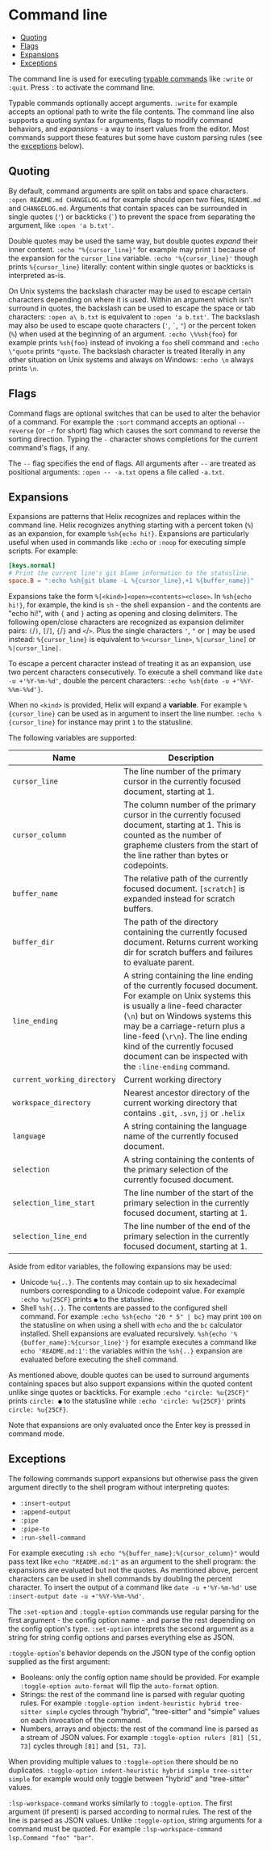 # Command line

- [Quoting](#quoting)
- [Flags](#flags)
- [Expansions](#expansions)
- [Exceptions](#exceptions)

The command line is used for executing [typable commands](./commands.md#typable-commands) like `:write` or `:quit`. Press `:` to activate the command line.

Typable commands optionally accept arguments. `:write` for example accepts an optional path to write the file contents. The command line also supports a quoting syntax for arguments, flags to modify command behaviors, and _expansions_ - a way to insert values from the editor. Most commands support these features but some have custom parsing rules (see the [exceptions](#exceptions) below).

## Quoting

By default, command arguments are split on tabs and space characters. `:open README.md CHANGELOG.md` for example should open two files, `README.md` and `CHANGELOG.md`. Arguments that contain spaces can be surrounded in single quotes (`'`) or backticks (`` ` ``) to prevent the space from separating the argument, like `:open 'a b.txt'`.

Double quotes may be used the same way, but double quotes _expand_ their inner content. `:echo "%{cursor_line}"` for example may print `1` because of the expansion for the `cursor_line` variable. `:echo '%{cursor_line}'` though prints `%{cursor_line}` literally: content within single quotes or backticks is interpreted as-is.

On Unix systems the backslash character may be used to escape certain characters depending on where it is used. Within an argument which isn't surround in quotes, the backslash can be used to escape the space or tab characters: `:open a\ b.txt` is equivalent to `:open 'a b.txt'`. The backslash may also be used to escape quote characters (`'`, `` ` ``, `"`) or the percent token (`%`) when used at the beginning of an argument. `:echo \%%sh{foo}` for example prints `%sh{foo}` instead of invoking a `foo` shell command and `:echo \"quote` prints `"quote`. The backslash character is treated literally in any other situation on Unix systems and always on Windows: `:echo \n` always prints `\n`.

## Flags

Command flags are optional switches that can be used to alter the behavior of a command. For example the `:sort` command accepts an optional `--reverse` (or `-r` for short) flag which causes the sort command to reverse the sorting direction. Typing the `-` character shows completions for the current command's flags, if any.

The `--` flag specifies the end of flags. All arguments after `--` are treated as positional arguments: `:open -- -a.txt` opens a file called `-a.txt`.

## Expansions

Expansions are patterns that Helix recognizes and replaces within the command line. Helix recognizes anything starting with a percent token (`%`) as an expansion, for example `%sh{echo hi!}`. Expansions are particularly useful when used in commands like `:echo` or `:noop` for executing simple scripts. For example:

```toml
[keys.normal]
# Print the current line's git blame information to the statusline.
space.B = ":echo %sh{git blame -L %{cursor_line},+1 %{buffer_name}}"
```

Expansions take the form `%[<kind>]<open><contents><close>`. In `%sh{echo hi!}`, for example, the kind is `sh` - the shell expansion - and the contents are "echo hi!", with `{` and `}` acting as opening and closing delimiters. The following open/close characters are recognized as expansion delimiter pairs: `(`/`)`, `[`/`]`, `{`/`}` and `<`/`>`. Plus the single characters `'`, `"` or `|` may be used instead: `%{cursor_line}` is equivalent to `%<cursor_line>`, `%[cursor_line]` or `%|cursor_line|`.

To escape a percent character instead of treating it as an expansion, use two percent characters consecutively. To execute a shell command like `date -u +'%Y-%m-%d'`, double the percent characters: `:echo %sh{date -u +'%%Y-%%m-%%d'}`.

When no `<kind>` is provided, Helix will expand a **variable**. For example `%{cursor_line}` can be used as in argument to insert the line number. `:echo %{cursor_line}` for instance may print `1` to the statusline.

The following variables are supported:

| Name | Description |
|---   |---          |
| `cursor_line` | The line number of the primary cursor in the currently focused document, starting at 1. |
| `cursor_column` | The column number of the primary cursor in the currently focused document, starting at 1. This is counted as the number of grapheme clusters from the start of the line rather than bytes or codepoints. |
| `buffer_name` | The relative path of the currently focused document. `[scratch]` is expanded instead for scratch buffers. |
| `buffer_dir` | The path of the directory containing the currently focused document. Returns current working dir for scratch buffers and failures to evaluate parent. |
| `line_ending` | A string containing the line ending of the currently focused document. For example on Unix systems this is usually a line-feed character (`\n`) but on Windows systems this may be a carriage-return plus a line-feed (`\r\n`). The line ending kind of the currently focused document can be inspected with the `:line-ending` command. |
| `current_working_directory` | Current working directory |
| `workspace_directory` | Nearest ancestor directory of the current working directory that contains `.git`, `.svn`, `jj` or `.helix` |
| `language` | A string containing the language name of the currently focused document.|
| `selection` | A string containing the contents of the primary selection of the currently focused document. |
| `selection_line_start` | The line number of the start of the primary selection in the currently focused document, starting at 1. |
| `selection_line_end` | The line number of the end of the primary selection in the currently focused document, starting at 1. |

Aside from editor variables, the following expansions may be used:

* Unicode `%u{..}`. The contents may contain up to six hexadecimal numbers corresponding to a Unicode codepoint value. For example `:echo %u{25CF}` prints `●` to the statusline.
* Shell `%sh{..}`. The contents are passed to the configured shell command. For example `:echo %sh{echo "20 * 5" | bc}` may print `100` on the statusline on when using a shell with `echo` and the `bc` calculator installed. Shell expansions are evaluated recursively. `%sh{echo '%{buffer_name}:%{cursor_line}'}` for example executes a command like `echo 'README.md:1'`: the variables within the `%sh{..}` expansion are evaluated before executing the shell command.

As mentioned above, double quotes can be used to surround arguments containing spaces but also support expansions within the quoted content unlike singe quotes or backticks. For example `:echo "circle: %u{25CF}"` prints `circle: ●` to the statusline while `:echo 'circle: %u{25CF}'` prints `circle: %u{25CF}`.

Note that expansions are only evaluated once the Enter key is pressed in command mode.

## Exceptions

The following commands support expansions but otherwise pass the given argument directly to the shell program without interpreting quotes:

* `:insert-output`
* `:append-output`
* `:pipe`
* `:pipe-to`
* `:run-shell-command`

For example executing `:sh echo "%{buffer_name}:%{cursor_column}"` would pass text like `echo "README.md:1"` as an argument to the shell program: the expansions are evaluated but not the quotes. As mentioned above, percent characters can be used in shell commands by doubling the percent character. To insert the output of a command like `date -u +'%Y-%m-%d'` use `:insert-output date -u +'%%Y-%%m-%%d'`.

The `:set-option` and `:toggle-option` commands use regular parsing for the first argument - the config option name - and parse the rest depending on the config option's type. `:set-option` interprets the second argument as a string for string config options and parses everything else as JSON.

`:toggle-option`'s behavior depends on the JSON type of the config option supplied as the first argument:

* Booleans: only the config option name should be provided. For example `:toggle-option auto-format` will flip the `auto-format` option.
* Strings: the rest of the command line is parsed with regular quoting rules. For example `:toggle-option indent-heuristic hybrid tree-sitter simple` cycles through "hybrid", "tree-sitter" and "simple" values on each invocation of the command.
* Numbers, arrays and objects: the rest of the command line is parsed as a stream of JSON values. For example `:toggle-option rulers [81] [51, 73]` cycles through `[81]` and `[51, 73]`.

When providing multiple values to `:toggle-option` there should be no duplicates. `:toggle-option indent-heuristic hybrid simple tree-sitter simple` for example would only toggle between "hybrid" and "tree-sitter" values.

`:lsp-workspace-command` works similarly to `:toggle-option`. The first argument (if present) is parsed according to normal rules. The rest of the line is parsed as JSON values. Unlike `:toggle-option`, string arguments for a command must be quoted. For example `:lsp-workspace-command lsp.Command "foo" "bar"`.
